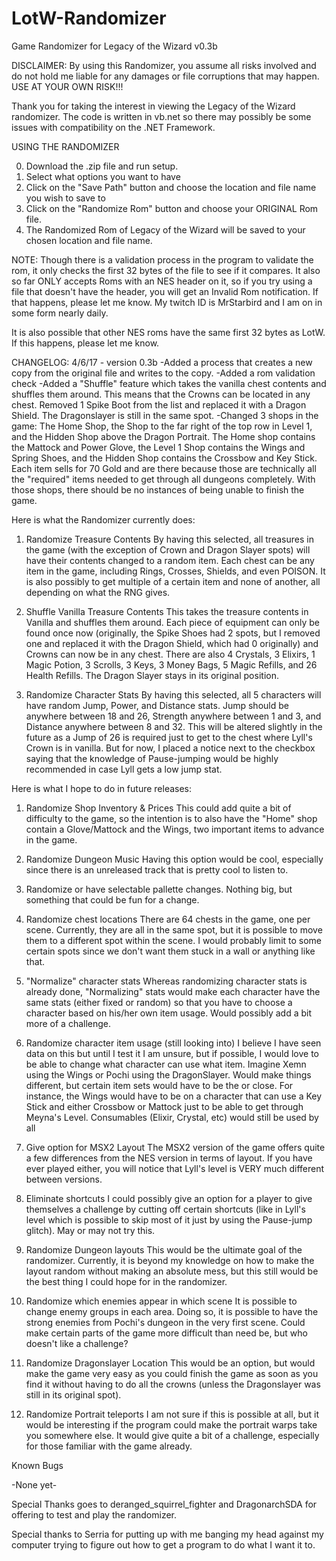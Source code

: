 # LotW-Randomizer
Game Randomizer for Legacy of the Wizard v0.3b

DISCLAIMER: By using this Randomizer, you assume all risks involved and do not hold me liable for any damages or file corruptions that may happen. USE AT YOUR OWN RISK!!!

Thank you for taking the interest in viewing the Legacy of the Wizard randomizer. The code is written in vb.net so there may possibly be some issues with compatibility on the .NET Framework.

USING THE RANDOMIZER

0. Download the .zip file and run setup.
1. Select what options you want to have
2. Click on the "Save Path" button and choose the location and file name you wish to save to
3. Click on the "Randomize Rom" button and choose your ORIGINAL Rom file.
4. The Randomized Rom of Legacy of the Wizard will be saved to your chosen location and file name.

NOTE: Though there is a validation process in the program to validate the rom, it only checks the first 32 bytes of the file to see if it compares. It also so far ONLY accepts Roms with an NES header on it, so if you try using a file that doesn't have the header, you will get an Invalid Rom notification. If that happens, please let me know. My twitch ID is MrStarbird and I am on in some form nearly daily.

It is also possible that other NES roms have the same first 32 bytes as LotW. If this happens, please let me know.

CHANGELOG:
4/6/17 - version 0.3b
-Added a process that creates a new copy from the original file and writes to the copy.
-Added a rom validation check
-Added a "Shuffle" feature which takes the vanilla chest contents and shuffles them around. This means that the Crowns can be located in any chest. Removed 1 Spike Boot from the list and replaced it with a Dragon Shield. The Dragonslayer is still in the same spot.
-Changed 3 shops in the game: The Home Shop, the Shop to the far right of the top row in Level 1, and the Hidden Shop above the Dragon Portrait. The Home shop contains the Mattock and Power Glove, the Level 1 Shop contains the Wings and Spring Shoes, and the Hidden Shop contains the Crossbow and Key Stick. Each item sells for 70 Gold and are there because those are technically all the "required" items needed to get through all dungeons completely. With those shops, there should be no instances of being unable to finish the game.

Here is what the Randomizer currently does:

1. Randomize Treasure Contents
By having this selected, all treasures in the game (with the exception of Crown and Dragon Slayer spots) will have their contents changed to a random item. Each chest can be any item in the game, including Rings, Crosses, Shields, and even POISON. It is also possibly to get multiple of a certain item and none of another, all depending on what the RNG gives. 

2. Shuffle Vanilla Treasure Contents
This takes the treasure contents in Vanilla and shuffles them around. Each piece of equipment can only be found once now (originally, the Spike Shoes had 2 spots, but I removed one and replaced it with the Dragon Shield, which had 0 originally) and Crowns can now be in any chest. There are also 4 Crystals, 3 Elixirs, 1 Magic Potion, 3 Scrolls, 3 Keys, 3 Money Bags, 5 Magic Refills, and 26 Health Refills. The Dragon Slayer stays in its original position.

3. Randomize Character Stats
By having this selected, all 5 characters will have random Jump, Power, and Distance stats. Jump should be anywhere between 18 and 26, Strength anywhere between 1 and 3, and Distance anywhere between 8 and 32. This will be altered slightly in the future as a Jump of 26 is required just to get to the chest where Lyll's Crown is in vanilla. But for now, I placed a notice next to the checkbox saying that the knowledge of Pause-jumping would be highly recommended in case Lyll gets a low jump stat.

Here is what I hope to do in future releases:

1. Randomize Shop Inventory & Prices
This could add quite a bit of difficulty to the game, so the intention is to also have the "Home" shop contain a Glove/Mattock and the Wings, two important items to advance in the game. 

2. Randomize Dungeon Music
Having this option would be cool, especially since there is an unreleased track that is pretty cool to listen to. 

3. Randomize or have selectable pallette changes.
Nothing big, but something that could be fun for a change.

4. Randomize chest locations
There are 64 chests in the game, one per scene. Currently, they are all in the same spot, but it is possible to move them to a different spot within the scene. I would probably limit to some certain spots since we don't want them stuck in a wall or anything like that.

5. "Normalize" character stats
Whereas randomizing character stats is already done, "Normalizing" stats would make each character have the same stats (either fixed or random) so that you have to choose a character based on his/her own item usage. Would possibly add a bit more of a challenge.

6. Randomize character item usage (still looking into)
I believe I have seen data on this but until I test it I am unsure, but if possible, I would love to be able to change what character can use what item. Imagine Xemn using the Wings or Pochi using the DragonSlayer. Would make things different, but certain item sets would have to be the or close. For instance, the Wings would have to be on a character that can use a Key Stick and either Crossbow or Mattock just to be able to get through Meyna's Level. Consumables (Elixir, Crystal, etc) would still be used by all

7. Give option for MSX2 Layout
The MSX2 version of the game offers quite a few differences from the NES version in terms of layout. If you have ever played either, you will notice that Lyll's level is VERY much different between versions. 

8. Eliminate shortcuts
I could possibly give an option for a player to give themselves a challenge by cutting off certain shortcuts (like in Lyll's level which is possible to skip most of it just by using the Pause-jump glitch). May or may not try this.

9. Randomize Dungeon layouts
This would be the ultimate goal of the randomizer. Currently, it is beyond my knowledge on how to make the layout random without making an absolute mess, but this still would be the best thing I could hope for in the randomizer. 

10. Randomize which enemies appear in which scene
It is possible to change enemy groups in each area. Doing so, it is possible to have the strong enemies from Pochi's dungeon in the very first scene. Could make certain parts of the game more difficult than need be, but who doesn't like a challenge?

11. Randomize Dragonslayer Location
This would be an option, but would make the game very easy as you could finish the game as soon as you find it without having to do all the crowns (unless the Dragonslayer was still in its original spot).

12. Randomize Portrait teleports
I am not sure if this is possible at all, but it would be interesting if the program could make the portrait warps take you somewhere else. It would give quite a bit of a challenge, especially for those familiar with the game already.

Known Bugs

-None yet-

Special Thanks goes to deranged_squirrel_fighter and DragonarchSDA for offering to test and play the randomizer. 

Special thanks to Serria for putting up with me banging my head against my computer trying to figure out how to get a program to do what I want it to.
